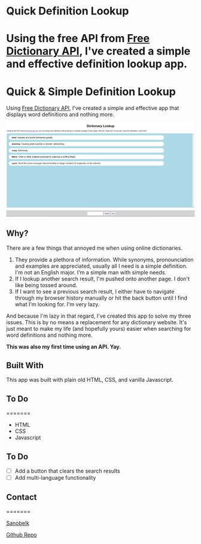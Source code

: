 
# Quick Definition Lookup
Using the free API from [Free Dictionary API](https://dictionaryapi.dev/), I've created a simple and effective definition lookup app. 
=======
# Quick & Simple Definition Lookup

Using [Free Dictionary API](https://dictionaryapi.dev/), I've created a simple and effective app that displays word definitions and nothing more.


![App Image](image.png)

## Why?


There are a few things that annoyed me when using online dictionaries.

1. They provide a plethora of information. While synonyms, pronounciation and examples are appreciated, usually all I need is a simple definition. I'm not an English major. I'm a simple man with simple needs.
1. If I lookup another search result, I'm pushed onto another page. I don't like being tossed around.
1. If I want to see a previous search result, I either have to navigate through my browser history manually or hit the back button until I find what I'm looking for. I'm very lazy.

And because I'm lazy in that regard, I've created this app to solve my three issues. This is by no means a replacement for any dictionary website. It's just meant to make my life (and hopefully yours) easier when searching for word definitions and nothing more.

**This was also my first time using an API. Yay.**

## Built With

This app was built with plain old HTML, CSS, and vanilla Javascript.

## To Do
=======

* HTML
* CSS
* Javascript

## To Do


* [ ] Add a button that clears the search results
* [ ] Add multi-language functionality

## Contact

=======


[Sanobelk](https://github.com/Sanobelk)

[Github Repo](https://github.com/Sanobelk/dictionary_lookup)
